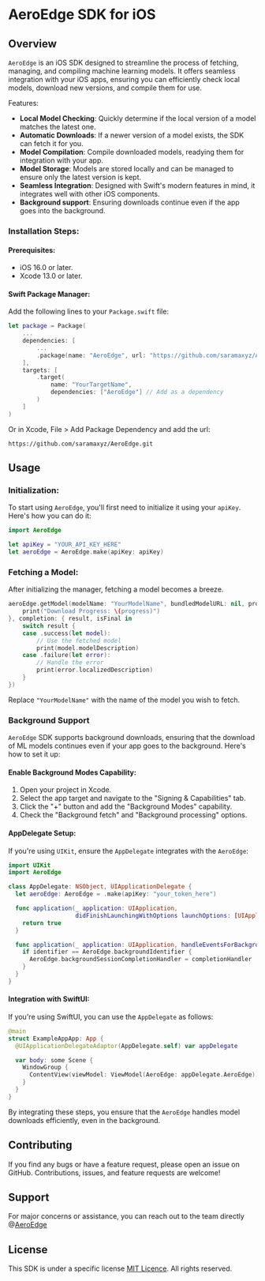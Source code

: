 # AeroEdge SDK for iOS

## Overview

`AeroEdge` is an iOS SDK designed to streamline the process of fetching, managing, and compiling machine learning models. It offers seamless integration with your iOS apps, ensuring you can efficiently check local models, download new versions, and compile them for use.

Features:

- **Local Model Checking**: Quickly determine if the local version of a model matches the latest one.
- **Automatic Downloads**: If a newer version of a model exists, the SDK can fetch it for you.
- **Model Compilation**: Compile downloaded models, readying them for integration with your app.
- **Model Storage**: Models are stored locally and can be managed to ensure only the latest version is kept.
- **Seamless Integration**: Designed with Swift's modern features in mind, it integrates well with other iOS components.
- **Background support**: Ensuring downloads continue even if the app goes into the background.

### Installation Steps:

#### Prerequisites:

- iOS 16.0 or later.
- Xcode 13.0 or later.

#### Swift Package Manager:

Add the following lines to your `Package.swift` file:

```swift
let package = Package(
    ...
    dependencies: [
        ...
        .package(name: "AeroEdge", url: "https://github.com/saramaxyz/AeroEdge.git", branch: "main"), // Add the package
    ],
    targets: [
        .target(
            name: "YourTargetName",
            dependencies: ["AeroEdge"] // Add as a dependency
        )
    ]
)
```

Or in Xcode, File > Add Package Dependency and add the url:  

```url
https://github.com/saramaxyz/AeroEdge.git
```

## Usage

### Initialization:

To start using `AeroEdge`, you'll first need to initialize it using your `apiKey`. Here's how you can do it:

```swift
import AeroEdge

let apiKey = "YOUR_API_KEY_HERE"
let aeroEdge = AeroEdge.make(apiKey: apiKey)
```

### Fetching a Model:

After initializing the manager, fetching a model becomes a breeze.

```swift
aeroEdge.getModel(modelName: "YourModelName", bundledModelURL: nil, progress: { progress in
    print("Download Progress: \(progress)")
}, completion: { result, isFinal in
    switch result {
    case .success(let model):
        // Use the fetched model
        print(model.modelDescription)
    case .failure(let error):
        // Handle the error
        print(error.localizedDescription)
    }
})
```

Replace `"YourModelName"` with the name of the model you wish to fetch.

### Background Support

`AeroEdge` SDK supports background downloads, ensuring that the download of ML models continues even if your app goes to the background. Here's how to set it up:

#### Enable Background Modes Capability:

1. Open your project in Xcode.
2. Select the app target and navigate to the "Signing & Capabilities" tab.
3. Click the "+" button and add the "Background Modes" capability.
4. Check the "Background fetch" and "Background processing" options.

#### AppDelegate Setup:

If you're using `UIKit`, ensure the `AppDelegate` integrates with the `AeroEdge`:

```swift
import UIKit
import AeroEdge

class AppDelegate: NSObject, UIApplicationDelegate {
  let aeroEdge: AeroEdge = .make(apiKey: "your_token_here")

  func application(_ application: UIApplication,
                   didFinishLaunchingWithOptions launchOptions: [UIApplication.LaunchOptionsKey : Any]? = nil) -> Bool {
    return true
  }

  func application(_ application: UIApplication, handleEventsForBackgroundURLSession identifier: String, completionHandler: @escaping () -> Void) {
    if identifier == AeroEdge.backgroundIdentifier {
      AeroEdge.backgroundSessionCompletionHandler = completionHandler
    }
  }
}
```

#### Integration with SwiftUI:

If you're using SwiftUI, you can use the `AppDelegate` as follows:

```swift
@main
struct ExampleAppApp: App {
  @UIApplicationDelegateAdaptor(AppDelegate.self) var appDelegate

  var body: some Scene {
    WindowGroup {
      ContentView(viewModel: ViewModel(AeroEdge: appDelegate.AeroEdge))
    }
  }
}
```

By integrating these steps, you ensure that the `AeroEdge` handles model downloads efficiently, even in the background.

## Contributing

If you find any bugs or have a feature request, please open an issue on GitHub. Contributions, issues, and feature requests are welcome!

## Support

For major concerns or assistance, you can reach out to the team directly @[AeroEdge](https://aeroedgeai.com)

## License

This SDK is under a specific license [MIT Licence](https://github.com/saramaxyz/AeroEdge/blob/develop/LICENSE). All rights reserved.

